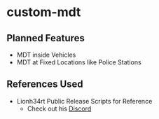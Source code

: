 # custom-mdt

## Planned Features
 - MDT inside Vehicles
 - MDT at Fixed Locations like Police Stations





 
## References Used
 - Lionh34rt Public Release Scripts for Reference
    * Check out his [Discord](https://discord.gg/AWyTUEnGeN)
